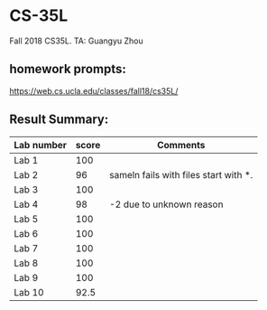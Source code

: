 # CS-35L
Fall 2018 CS35L. TA: Guangyu Zhou

## homework prompts:

https://web.cs.ucla.edu/classes/fall18/cs35L/

## Result Summary:

| Lab number | score | Comments |
|------|-------|--------|
| Lab 1 | 100 | |
| Lab 2 | 96 | sameln fails with files start with \*.| 
| Lab 3 | 100 | |
| Lab 4 | 98 | -2 due to unknown reason |
| Lab 5 | 100 | |
| Lab 6 | 100 | |
| Lab 7 | 100 | |
| Lab 8 | 100 | |
| Lab 9 | 100 | |
| Lab 10 | 92.5 |  |
